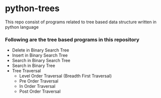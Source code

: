 # python-trees
This repo consist of programs related to tree based data structure written in python language

### Following are the tree based programs in this repository  ###
* Delete in Binary Search Tree
* Insert in Binary Search Tree
* Search in Binary Search Tree
* Search in Binary Tree
* Tree Traversal
    * Level Order Traversal (Breadth First Traversal)
    * Pre Order Traversal
    * In Order Traversal
    * Post Order Traversal
